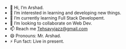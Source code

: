 - 👋 Hi, I’m Arshad.
- 👀 I’m interested in learning and developing new things.
- 🌱 I’m currently learning Full Stack Developemt.
- 💞️ I’m looking to collaborate on Web Dev.
- 📫 Reach me Tehsavyjazz@gmail.com
- 😄 Pronouns: Mr. Arshad.
- ⚡ Fun fact: Live in present.

<!---
techsavyjazz/techsavyjazz is a ✨ special ✨ repository because its `README.md` (this file) appears on your GitHub profile.
You can click the Preview link to take a look at your changes.
--->
